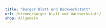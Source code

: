 ```yaml
---
title: "Burger Blatt und Backwerkstatt"
url: /bremen/burger-blatt-und-backwerkstatt/
shop: Allgemein
---
```

